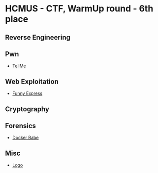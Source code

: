 # HCMUS - CTF, WarmUp round - 6th place

## Reverse Engineering


## Pwn

- [TellMe](TellMe.md)

## Web Exploitation


- [Funny Express](FunnyExpress.md)

## Cryptography


## Forensics

- [Docker Babe](DockerBabe.md)

## Misc

- [Logo](Logo.md)
